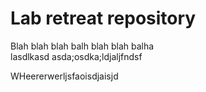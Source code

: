 # Lab retreat repository

Blah blah blah balh blah blah balha \
         lasdlkasd
         asda;osdka;ldjaljfndsf

WHeererwerljsfaoisdjaisjd
